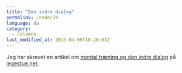 ```yaml
---
title: "Den indre dialog"
permalink: /node/59
language: da
category:
  - Columns
last_modified_at: 2013-04-06T18:20:03Z
---
```


Jeg har skrevet en artikel om [mental træning og den indre dialog](https://www.legestue.net/blog/den-indre-dialog) på [legestue.net](https://www.legestue.net).
